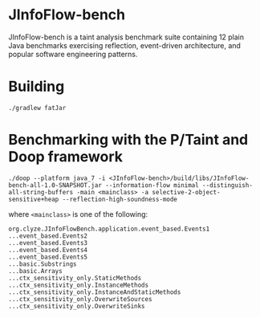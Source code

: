 # JInfoFlow-bench
JInfoFlow-bench is a taint analysis benchmark suite containing 12 plain Java benchmarks exercising reflection, event-driven architecture, and popular software engineering patterns.

# Building
```
./gradlew fatJar
```

# Benchmarking with the P/Taint and Doop framework
```
./doop --platform java_7 -i <JInfoFlow-bench>/build/libs/JInfoFlow-bench-all-1.0-SNAPSHOT.jar --information-flow minimal --distinguish-all-string-buffers -main <mainclass> -a selective-2-object-sensitive+heap --reflection-high-soundness-mode
```


where `<mainclass>` is one of the following:
```
org.clyze.JInfoFlowBench.application.event_based.Events1
...event_based.Events2
...event_based.Events3
...event_based.Events4
...event_based.Events5
...basic.Substrings
...basic.Arrays
...ctx_sensitivity_only.StaticMethods
...ctx_sensitivity_only.InstanceMethods
...ctx_sensitivity_only.InstanceAndStaticMethods
...ctx_sensitivity_only.OverwriteSources
...ctx_sensitivity_only.OverwriteSinks
```
